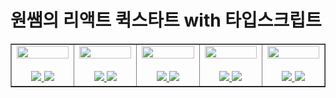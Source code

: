 # 원쌤의 리액트 퀵스타트 with 타입스크립트

<table border>
  <tbody>
    <tr>
      <td align="center" width="200px">
        <img width="100%" src="https://avatars.githubusercontent.com/u/113992260?v=4"  alt=""/><br />
        <br />
        <a href="https://github.com/quokka-eating-carrots">
          <img src="https://img.shields.io/badge/조민정-B5D9AD?style=flat-round&logo=GitHub&logoColor=black"/>
        </a>
        <a href="https://study-react-quickstart.netlify.app/">
          <img src="https://img.shields.io/badge/조민정-00C7B7?style=flat-round&logo=Netlify&logoColor=white"/>
        </a>
      </td>
      <td align="center" width="200px">
        <img width="100%" src="https://avatars.githubusercontent.com/u/106734517?v=4"  alt=""/><br />
        <br/>
        <a href="https://github.com/iziz9">
          <img src="https://img.shields.io/badge/강현주-6B8E23?style=flat-round&logo=GitHub&logoColor=white"/>
        </a>
        <a href="https://iziz9-react-quickstart.netlify.app/">
          <img src="https://img.shields.io/badge/강현주-00C7B7?style=flat-round&logo=Netlify&logoColor=white"/>
        </a>
      </td>
      <td align="center" width="200px">
        <img width="100%" src="https://avatars.githubusercontent.com/u/114797992?v=4"  alt=""/><br />
        <br/>
        <a href="https://github.com/HyunSooBae">
          <img src="https://img.shields.io/badge/배현수-006400?style=flat-round&logo=GitHub&logoColor=white"/>
        </a>
        <a>
          <img src="https://img.shields.io/badge/배현수-00C7B7?style=flat-round&logo=Netlify&logoColor=white"/>
        </a>
      </td>
      <td align="center" width="200px">
        <img width="100%" src="https://avatars.githubusercontent.com/u/48847034?v=4"  alt=""/><br />
        <br/>
        <a href="https://github.com/DavidOH77">
          <img src="https://img.shields.io/badge/오혜성-606060?style=flat-round&logo=GitHub&logoColor=white"/>
        </a>
        <a>
          <img src="https://img.shields.io/badge/오혜성-00C7B7?style=flat-round&logo=Netlify&logoColor=white"/>
        </a>
      </td>
      <td align="center" width="200px">
        <img width="100%" src="https://avatars.githubusercontent.com/u/79908684?v=4"  alt=""/><br />
        <br/>
        <a href="https://github.com/Jaeheon-So">
          <img src="https://img.shields.io/badge/소재헌-FF55B6?style=flat-round&logo=GitHub&logoColor=white"/>
        </a>
        <a href="https://sjh-react-ts-quickstart.netlify.app/">
          <img src="https://img.shields.io/badge/소재헌-00C7B7?style=flat-round&logo=Netlify&logoColor=white"/>
        </a>
      </td>
     </tr>
  </tbody>
</table>
